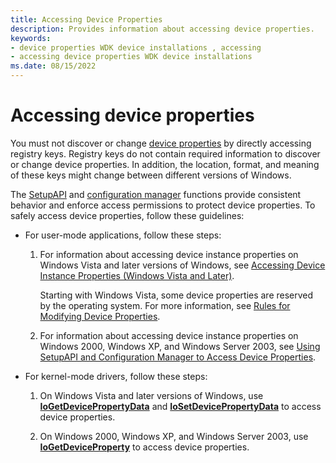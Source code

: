 ```yaml
---
title: Accessing Device Properties
description: Provides information about accessing device properties.
keywords:
- device properties WDK device installations , accessing
- accessing device properties WDK device installations
ms.date: 08/15/2022
---
```


# Accessing device properties

You must not discover or change [device properties](device-properties.md) by directly accessing registry keys. Registry keys do not contain required information to discover or change device properties. In addition, the location, format, and meaning of these keys might change between different versions of Windows.

The [SetupAPI](setupapi.md) and [configuration manager](/windows/win32/api/cfgmgr32/) functions provide consistent behavior and enforce access permissions to protect device properties. To safely access device properties, follow these guidelines:

- For user-mode applications, follow these steps:

    1. For information about accessing device instance properties on Windows Vista and later versions of Windows, see [Accessing Device Instance Properties (Windows Vista and Later)](accessing-device-instance-properties--windows-vista-and-later-.md).

        Starting with Windows Vista, some device properties are reserved by the operating system. For more information, see [Rules for Modifying Device Properties](modifying-device-properties.md).

    1. For information about accessing device instance properties on Windows 2000, Windows XP, and Windows Server 2003, see [Using SetupAPI and Configuration Manager to Access Device Properties](using-setupapi-and-configuration-manager-to-access-device-properties.md).

- For kernel-mode drivers, follow these steps:

    1. On Windows Vista and later versions of Windows, use [**IoGetDevicePropertyData**](/windows-hardware/drivers/ddi/wdm/nf-wdm-iogetdevicepropertydata) and [**IoSetDevicePropertyData**](/windows-hardware/drivers/ddi/wdm/nf-wdm-iosetdevicepropertydata) to access device properties.

    1. On Windows 2000, Windows XP, and Windows Server 2003, use [**IoGetDeviceProperty**](/windows-hardware/drivers/ddi/wdm/nf-wdm-iogetdeviceproperty) to access device properties.
